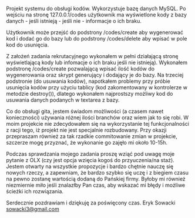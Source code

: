 Projekt systemu do obsługi kodów. Wykorzystuje bazę danych MySQL.
Po wejściu na stronę 127.0.0.1/codes użytkownik ma wyświetlone kody z bazy danych -
jeśli istnieją - jeśli nie - informacje o ich braku.

Użytkownik może przejść do podstrony /codes/create aby wygenerować kod i dodać go
do bazy lub do podstrony /codes/delete aby wpisać w pole kod do usunięcia.

Z założeń zadania rekrutacyjnego wykonałem w pełni działającą stronę
wyświetlającą kody lub infomacje o ich braku jeśli nie istnieją). 
Wykonałem podstronę /codes/create pozwalającą wpisać ilość kodów do wygenerowania
oraz skrypt generujący i dodający je do bazy.
Na trzeciej podstronie (do usuwania kodów), napotkałem problemy przy próbie
usunięcia kodów przy użyciu tablicy (kod zakomentowany w kontrolerze w metodzie
destroy()), dlatego wykonałem najprostszy możliwy kod do usuwania danych podanych w
textarea z bazy.

Co do obsługi gita, jestem świadom możliwości (a czasem nawet konieczności)
używania różnej ilości branchów oraz wiem jak to się robi. W moim projekcie nie
zdecydowałem się na wykorzystanie tej funkcjonalności z racji tego, iż projekt nie
jest specjalnie rozbudowany.
Przy okazji przepraszam również za tak rzadkie commitowanie zmian w projekcie, 
szczerze mogę przyznać, że wykonanie go zajęło mi około 10-15h.

Podczas sprawdzania mojego zadania proszę wziąć pod uwagę moje pytanie z OLX
(czy jest opcja wzięcia kogoś do przyuczenia/na staż). Jestem otwarty na wszystkie
propozycje i bardzo chętnie nauczę się nowych rzeczy, a zapewniam, że bardzo szybko
się uczę i z biegiem czasu na pewno zostanę wartością dodaną do Pańskiej firmy.
Byłoby mi również niezmiernie miło jeśli znalazłby Pan czas, aby wskazać mi błędy
i możliwe ścieżki ich rozwiązania.

Serdecznie pozdrawiam i dziękuję za poświęcony czas.
Eryk Sowacki
sowacki3@gmail.com